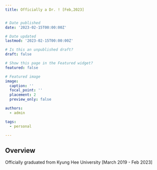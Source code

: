 ```yaml
---
title: Officially a Dr. ! [Feb,2023]


# Date published
date: '2023-02-15T00:00:00Z'

# Date updated
lastmod: '2023-02-15T00:00:00Z'

# Is this an unpublished draft?
draft: false

# Show this page in the Featured widget?
featured: false

# Featured image
image:
  caption: ''
  focal_point: ''
  placement: 2
  preview_only: false

authors:
  - admin

tags:
  - personal

---
```


## Overview

Officially graduated from Kyung Hee University [March 2019 - Feb 2023]